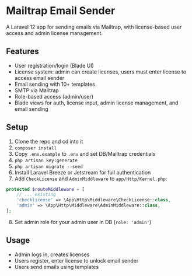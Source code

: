 # Mailtrap Email Sender

A Laravel 12 app for sending emails via Mailtrap, with license-based user access and admin license management.

## Features

- User registration/login (Blade UI)
- License system: admin can create licenses, users must enter license to access email sender
- Email sending with 10+ templates
- SMTP via Mailtrap
- Role-based access (admin/user)
- Blade views for auth, license input, admin license management, and email sending

## Setup

1. Clone the repo and cd into it
2. `composer install`
3. Copy `.env.example` to `.env` and set DB/Mailtrap credentials
4. `php artisan key:generate`
5. `php artisan migrate --seed`
6. Install Laravel Breeze or Jetstream for full authentication
7. Add `CheckLicense` and `AdminMiddleware` to `app/Http/Kernel.php`:

```php
protected $routeMiddleware = [
    // ... existing
    'checklicense' => \App\Http\Middleware\CheckLicense::class,
    'admin' => \App\Http\Middleware\AdminMiddleware::class,
];
```

8. Set admin role for your admin user in DB (`role: 'admin'`)

## Usage

- Admin logs in, creates licenses
- Users register, enter license to unlock email sender
- Users send emails using templates
